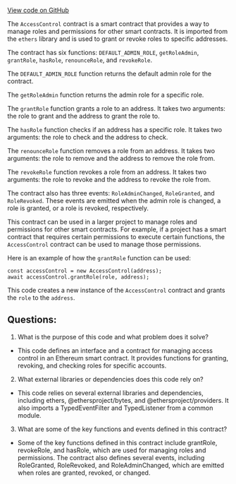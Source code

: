 [View code on GitHub](zoo-labs/zoo/blob/master/contracts/types/AccessControl.d.ts)

The `AccessControl` contract is a smart contract that provides a way to manage roles and permissions for other smart contracts. It is imported from the `ethers` library and is used to grant or revoke roles to specific addresses. 

The contract has six functions: `DEFAULT_ADMIN_ROLE`, `getRoleAdmin`, `grantRole`, `hasRole`, `renounceRole`, and `revokeRole`. 

The `DEFAULT_ADMIN_ROLE` function returns the default admin role for the contract. 

The `getRoleAdmin` function returns the admin role for a specific role. 

The `grantRole` function grants a role to an address. It takes two arguments: the role to grant and the address to grant the role to. 

The `hasRole` function checks if an address has a specific role. It takes two arguments: the role to check and the address to check. 

The `renounceRole` function removes a role from an address. It takes two arguments: the role to remove and the address to remove the role from. 

The `revokeRole` function revokes a role from an address. It takes two arguments: the role to revoke and the address to revoke the role from. 

The contract also has three events: `RoleAdminChanged`, `RoleGranted`, and `RoleRevoked`. These events are emitted when the admin role is changed, a role is granted, or a role is revoked, respectively. 

This contract can be used in a larger project to manage roles and permissions for other smart contracts. For example, if a project has a smart contract that requires certain permissions to execute certain functions, the `AccessControl` contract can be used to manage those permissions. 

Here is an example of how the `grantRole` function can be used:

```
const accessControl = new AccessControl(address);
await accessControl.grantRole(role, address);
```

This code creates a new instance of the `AccessControl` contract and grants the `role` to the `address`.
## Questions: 
 1. What is the purpose of this code and what problem does it solve?
- This code defines an interface and a contract for managing access control in an Ethereum smart contract. It provides functions for granting, revoking, and checking roles for specific accounts.

2. What external libraries or dependencies does this code rely on?
- This code relies on several external libraries and dependencies, including ethers, @ethersproject/bytes, and @ethersproject/providers. It also imports a TypedEventFilter and TypedListener from a common module.

3. What are some of the key functions and events defined in this contract?
- Some of the key functions defined in this contract include grantRole, revokeRole, and hasRole, which are used for managing roles and permissions. The contract also defines several events, including RoleGranted, RoleRevoked, and RoleAdminChanged, which are emitted when roles are granted, revoked, or changed.